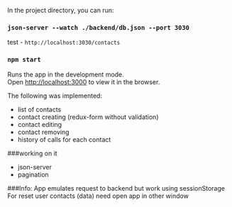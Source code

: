 In the project directory, you can run:
### `json-server --watch ./backend/db.json --port 3030`  
test - `http://localhost:3030/contacts`
### `npm start`

Runs the app in the development mode.<br>
Open [http://localhost:3000](http://localhost:3000) to view it in the browser.

The following was implemented:
- list of contacts   
- contact creating (redux-form without validation)  
- contact editing  
- contact removing  
- history of calls for each contact
 
###working on it
- json-server
- pagination


###Info:
App emulates request to backend but work using sessionStorage  
For reset user contacts (data) need open app in other window  